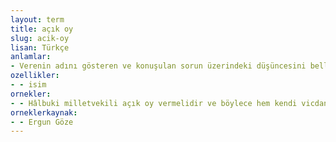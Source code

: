 ```yaml
---
layout: term
title: açık oy
slug: acik-oy
lisan: Türkçe
anlamlar:
- Verenin adını gösteren ve konuşulan sorun üzerindeki düşüncesini belli edecek biçimde verilen oy
ozellikler:
- - isim
ornekler:
- - Hâlbuki milletvekili açık oy vermelidir ve böylece hem kendi vicdanıyla hem de millî vicdanla baş başa kalmalıdır.
orneklerkaynak:
- - Ergun Göze
---
```

